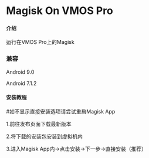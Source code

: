 # Magisk On VMOS Pro

#### 介绍

运行在VMOS Pro上的Magisk

### 兼容

Android 9.0

Android 7.1.2

#### 安装教程

#如不显示直接安装选项请尝试重启Magisk App

1.前往发布页面下载最新版本

2.将下载的安装包安装到虚拟机内

3.进入Magisk App内→点击安装→下一步→直接安装（推荐）
